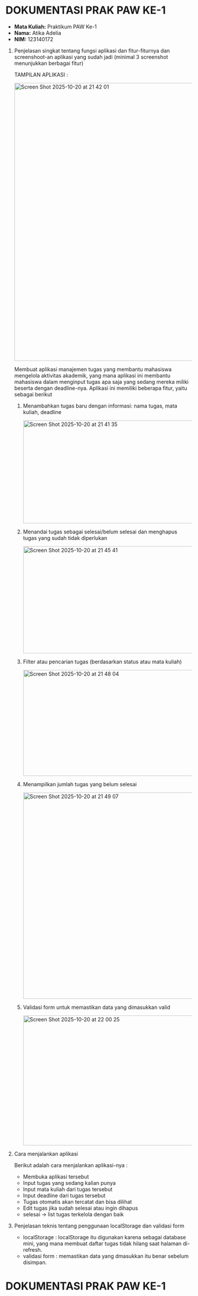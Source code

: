 # DOKUMENTASI PRAK PAW KE-1
- **Mata Kuliah:** Praktikum PAW Ke-1
- **Nama:** Atika Adelia 
- **NIM:** 123140172
  
1. Penjelasan singkat tentang fungsi aplikasi dan fitur-fiturnya dan screenshoot-an aplikasi yang sudah jadi (minimal 3 screenshot menunjukkan berbagai fitur)

   TAMPILAN APLIKASI :

   <img width="790" height="753" alt="Screen Shot 2025-10-20 at 21 42 01" src="https://github.com/user-attachments/assets/7f1a3ab8-7f51-4261-a0e3-e7f3c2bc05e3" />

   Membuat aplikasi manajemen tugas yang membantu mahasiswa mengelola aktivitas akademik, yang mana aplikasi ini membantu mahasiswa dalam menginput tugas apa saja yang sedang mereka miliki beserta dengan deadline-nya. Aplikasi ini memiliki beberapa fitur, yaitu sebagai berikut  

   1. Menambahkan tugas baru dengan informasi: nama tugas, mata kuliah, deadline
      
      <img width="741" height="279" alt="Screen Shot 2025-10-20 at 21 41 35" src="https://github.com/user-attachments/assets/d024fdf7-4fb4-440c-b508-9f15df4ba5be" />

   3. Menandai tugas sebagai selesai/belum selesai dan menghapus tugas yang sudah tidak diperlukan
      
      <img width="746" height="290" alt="Screen Shot 2025-10-20 at 21 45 41" src="https://github.com/user-attachments/assets/b0fb1434-c29c-4c18-9e3e-878bafb46724" />

   5. Filter atau pencarian tugas (berdasarkan status atau mata kuliah)
      
      <img width="748" height="287" alt="Screen Shot 2025-10-20 at 21 48 04" src="https://github.com/user-attachments/assets/005005a3-16e1-4c7f-855e-f88cb005203e" />

   7. Menampilkan jumlah tugas yang belum selesai
      
      <img width="749" height="559" alt="Screen Shot 2025-10-20 at 21 49 07" src="https://github.com/user-attachments/assets/c215c45b-dd78-4d9e-a642-89778261b6ba" />

   9. Validasi form untuk memastikan data yang dimasukkan valid
       
      <img width="740" height="352" alt="Screen Shot 2025-10-20 at 22 00 25" src="https://github.com/user-attachments/assets/a25d5612-c2fd-46d4-afed-dd53bcbc77e8" />


2. Cara menjalankan aplikasi

   Berikut adalah cara menjalankan aplikasi-nya :
   - Membuka aplikasi tersebut
   - Input tugas yang sedang kalian punya
   - Input mata kuliah dari tugas tersebut
   - Input deadline dari tugas tersebut
   - Tugas otomatis akan tercatat dan bisa dilihat
   - Edit tugas jika sudah selesai atau ingin dihapus
   - selesai -> list tugas terkelola dengan baik
  
3. Penjelasan teknis tentang penggunaan localStorage dan validasi form
   - localStorage : localStorage itu digunakan karena sebagai database mini, yang mana membuat daftar tugas tidak hilang saat halaman di-refresh.
   - validasi form : memastikan data yang dmasukkan itu benar sebelum disimpan.

# DOKUMENTASI PRAK PAW KE-1


